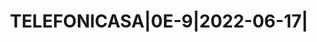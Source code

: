 ---
layout: asset
title: TELEFONICASA|0E-9|2022-06-17|                               
isin: ES0578430OX4
---